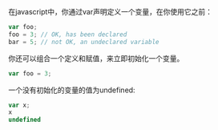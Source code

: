 在javascript中，你通过var声明定义一个变量，在你使用它之前：

```javascript
var foo;
foo = 3; // OK, has been declared
bar = 5; // not OK, an undeclared variable
```

你还可以组合一个定义和赋值，来立即初始化一个变量。

```javascript
var foo = 3;
```

一个没有初始化的变量的值为undefined:

```javascript
var x;
x
undefined
```

